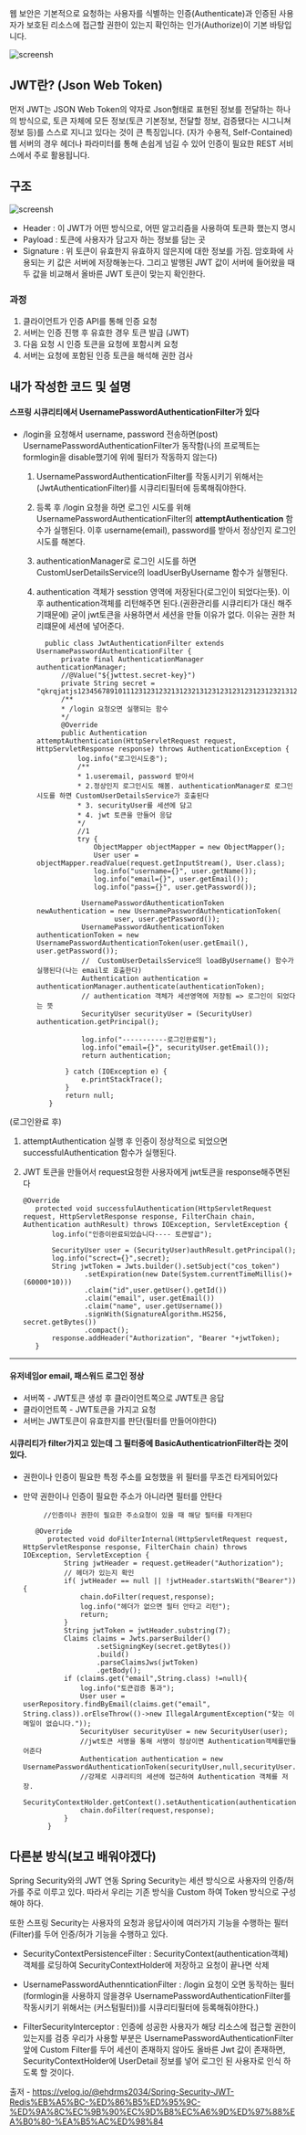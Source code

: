 웹 보안은 기본적으로 요청하는 사용자를 식별하는 인증(Authenticate)과 인증된 사용자가 보호된 리소스에 접근할 권한이 있는지 확인하는 인가(Authorize)이 기본 바탕입니다.

![screensh](./img/jwt.png)

## JWT란? (Json Web Token)
먼저 JWT는 JSON Web Token의 약자로 Json형태로 표현된 정보를 전달하는 하나의 방식으로, 토큰 자체에 모든 정보(토큰 기본정보, 전달할 정보, 검증됐다는 시그니쳐 정보 등)를 스스로 지니고 있다는 것이 큰 특징입니다. (자가 수용적, Self-Contained)
웹 서버의 경우 헤더나 파라미터를 통해 손쉽게 넘길 수 있어 인증이 필요한 REST 서비스에서 주로 활용됩니다.

## 구조
![screensh](./img/jwt구조.png)
- Header : 이 JWT가 어떤 방식으로, 어떤 알고리즘을 사용하여 토큰화 했는지 명시
- Payload : 토큰에 사용자가 담고자 하는 정보를 담는 곳
- Signature : 위 토큰이 유효한지 유효하지 않은지에 대한 정보를 가짐. 암호화에 사용되는 키 값은 서버에 저장해놓는다. 그리고 발행된 JWT 값이 서버에 들어왔을 때 두 값을 비교해서 올바른 JWT 토큰이 맞는지 확인한다.

### 과정

 1. 클라이언트가 인증 API를 통해 인증 요청
 2. 서버는 인증 진행 후 유효한 경우 토큰 발급 (JWT)
 3. 다음 요청 시 인증 토큰을 요청에 포함시켜 요청
 4. 서버는 요청에 포함된 인증 토큰을 해석해 권한 검사


## 내가 작성한 코드 및 설명

#### 스프링 시큐리티에서 UsernamePasswordAuthenticationFilter가 있다

 - /login을 요청해서 username, password 전송하면(post) UsernamePasswordAuthenticationFilter가 동작함(나의 프로젝트는 formlogin을 disable했기에 위에 필터가 작동하지 않는다)
   
 
   1. UsernamePasswordAuthenticationFilter를 작동시키기 위해서는 (JwtAuthenticationFilter)를 시큐리티필터에 등록해줘야한다.
        
   2. 등록 후 /login 요청을 하면 로그인 시도를 위해 UsernamePasswordAuthenticationFilter의 <strong>attemptAuthentication</strong> 함수가 실행된다.
          이후 username(email), password를 받아서 정상인지 로그인 시도를 해본다. 
        
   3. authenticationManager로 로그인 시도를 하면 CustomUserDetailsService의 loadUserByUsername 함수가 실행된다.
        
   4. authentication 객체가 sesstion 영역에 저장된다(로그인이 되었다는뜻). 이후 authentication객체를 리턴해주면 된다.(권환관리를 시큐리티가 대신 해주기때문에)
          굳이 jwt토큰을 사용하면서 세션을 만들 이유가 없다. 이유는 권한 처리떄문에 세션에 넣어준다.
          
         
            public class JwtAuthenticationFilter extends UsernamePasswordAuthenticationFilter {
                private final AuthenticationManager authenticationManager;
                //@Value("${jwttest.secret-key}")
                private String secret = "qkrqjatjs12345678910111231231232131232131231231231231231232131231231231245";
                /**
                * /login 요청오면 실행되는 함수
                */
                @Override
                public Authentication attemptAuthentication(HttpServletRequest request, HttpServletResponse response) throws AuthenticationException {
                    log.info("로그인시도중");
                    /**
                    * 1.useremail, password 받아서
                    * 2.정상인지 로그인시도 해봄. authenticationManager로 로그인시도를 하면 CustomUserDetailsService가 호출된다
                    * 3. securityUser를 세션에 담고
                    * 4. jwt 토큰을 만들어 응답
                    */
                    //1
                    try {
                        ObjectMapper objectMapper = new ObjectMapper();
                        User user = objectMapper.readValue(request.getInputStream(), User.class);
                        log.info("username={}", user.getName());
                        log.info("email={}", user.getEmail());
                        log.info("pass={}", user.getPassword());           
                        
                     UsernamePasswordAuthenticationToken newAuthentication = new UsernamePasswordAuthenticationToken(
                             user, user.getPassword());
                     UsernamePasswordAuthenticationToken authenticationToken = new UsernamePasswordAuthenticationToken(user.getEmail(), user.getPassword());
                     //  CustomUserDetailsService의 loadByUsername() 함수가 실행된다(나는 email로 호출한다)
                     Authentication authentication = authenticationManager.authenticate(authenticationToken);
                     // authentication 객체가 세션영역에 저장됨 => 로그인이 되었다는 뜻
                     SecurityUser securityUser = (SecurityUser) authentication.getPrincipal();
         
                     log.info("-----------로그인완료됨");
                     log.info("email={}", securityUser.getEmail());
                     return authentication;
         
                 } catch (IOException e) {
                     e.printStackTrace();
                 }
                 return null;
             }
          
          
 (로그인완료 후)<br>
            
 1. attemptAuthentication 실행 후 인증이 정상적으로 되었으면 successfulAuthentication 함수가 실행된다.
 2. JWT 토큰을 만들어서 request요청한 사용자에게 jwt토큰을 response해주면된다
 
        
        @Override
           protected void successfulAuthentication(HttpServletRequest request, HttpServletResponse response, FilterChain chain, Authentication authResult) throws IOException, ServletException {
               log.info("인증이완료되었습니다---- 토큰발급");
       
               SecurityUser user = (SecurityUser)authResult.getPrincipal();
               log.info("screct={}",secret);
               String jwtToken = Jwts.builder().setSubject("cos_token")
                       .setExpiration(new Date(System.currentTimeMillis()+(60000*10)))
                       .claim("id",user.getUser().getId())
                       .claim("email", user.getEmail())
                       .claim("name", user.getUsername())
                       .signWith(SignatureAlgorithm.HS256, secret.getBytes())
                       .compact();
               response.addHeader("Authorization", "Bearer "+jwtToken);
           }
           
           
  ------
  
#### 유저네임or email, 패스워드 로그인 정상
   - 서버쪽 - JWT토큰 생성 후 클라이언트쪽으로 JWT토큰 응답
   - 클라이언트쪽 - JWT토큰을 가지고 요청 
   - 서버는 JWT토큰이 유효한지를 판단(필터를 만들어야한다)
        
        

#### 시큐리티가 filter가지고 있는데 그 필터중에 BasicAuthenticatrionFilter라는 것이 있다.
  - 권한이나 인증이 필요한 특정 주소를 요청했을 위 필터를 무조건 타게되어있다
  - 만약 권한이나 인증이 필요한 주소가 아니라면 필터를 안탄다
  
  
  


             //인증이나 권한이 필요한 주소요청이 있을 때 해당 필터를 타게된다
       
           @Override
              protected void doFilterInternal(HttpServletRequest request, HttpServletResponse response, FilterChain chain) throws IOException, ServletException {
                  String jwtHeader = request.getHeader("Authorization");
                  // 헤더가 있는지 확인
                  if( jwtHeader == null || !jwtHeader.startsWith("Bearer")){
                      chain.doFilter(request,response);
                      log.info("헤더가 없으면 필터 안타고 리턴");
                      return;
                  }
                  String jwtToken = jwtHeader.substring(7);
                  Claims claims = Jwts.parserBuilder()
                          .setSigningKey(secret.getBytes())
                          .build()
                          .parseClaimsJws(jwtToken)
                          .getBody();
                  if (claims.get("email",String.class) !=null){
                      log.info("토큰검증 통과");
                      User user = userRepository.findByEmail(claims.get("email", String.class)).orElseThrow(()->new IllegalArgumentException("찾는 이메일이 없습니다."));
                      SecurityUser securityUser = new SecurityUser(user);
                      //jwt토큰 서명을 통해 서명이 정상이면 Authentication객체를만들어준다
                      Authentication authentication = new UsernamePasswordAuthenticationToken(securityUser,null,securityUser.getAuthorities());
                      //강제로 시큐리티의 세션에 접근하여 Authentication 객체를 저장.
                      SecurityContextHolder.getContext().setAuthentication(authentication);
                      chain.doFilter(request,response);
                  }
              }



## 다른분 방식(보고 배워야겠다)
Spring Security와의 JWT 연동
Spring Security는 세션 방식으로 사용자의 인증/허가를 주로 이루고 있다.
따라서 우리는 기존 방식을 Custom 하여 Token 방식으로 구성해야 하다.

또한 스프링 Security는 사용자의 요청과 응답사이에 여러가지 기능을 수행하는 필터(Filter)를 두어 인증/허가 기능을 수행하고 있다.


- SecurityContextPersistenceFilter : SecurityContext(authentication객체) 객체를 로딩하여 SecurityContextHolder에 저장하고 요청이 끝나면 삭제

- UsernamePasswordAuthennticationFilter : /login 요청이 오면 동작하는 필터(formlogin을 사용하지 않을경우 UsernamePasswordAuthenticationFilter를 작동시키기 위해서는 (커스텀필터))를 시큐리티필터에 등록해줘야한다.)

- FilterSecurityInterceptor : 인증에 성공한 사용자가 해당 리소스에 접근할 권한이 있는지를 검증
우리가 사용할 부분은 
UsernamePasswordAuthenticationFilter 앞에 Custom Filter를 두어 세션이 존재하지 않아도 올바른 Jwt 값이 존재하면, SecurityContextHolder에 UserDetail 정보를 넣어 로그인 된 사용자로 인식 하도록 할 것이다.

출저 - https://velog.io/@ehdrms2034/Spring-Security-JWT-Redis%EB%A5%BC-%ED%86%B5%ED%95%9C-%ED%9A%8C%EC%9B%90%EC%9D%B8%EC%A6%9D%ED%97%88%EA%B0%80-%EA%B5%AC%ED%98%84
